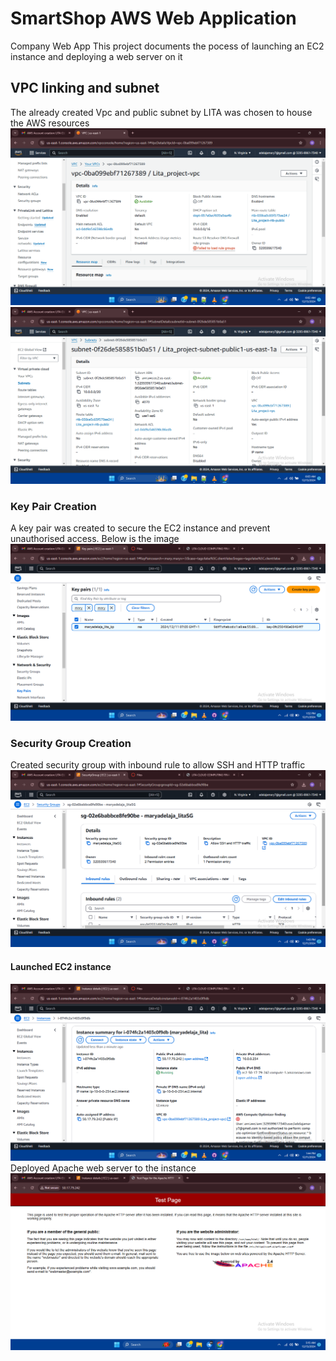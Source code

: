 # SmartShop AWS Web Application
 Company Web App
 This project documents the pocess of launching an EC2 instance and deploying a web server on it
 ## VPC linking and subnet
 The already created Vpc and public subnet by LITA was chosen to house the AWS resources
 ![Vpc](/Vpc.png)
 ![Public_subnet](/Public_subnet.png)
  ### Key Pair Creation
 A key pair was created to secure the EC2 instance and prevent unauthorised access. Below is the image
![Key_Pair](/Key_Pair.png)
### Security Group Creation
Created security group with inbound rule to allow SSH and HTTP traffic
![Security_group](/Security_Group.png)
#### Launched EC2 instance
![EC2_instance](/EC2_instance.png)
Deployed Apache web server to the instance
![Apache](/Apache.png)
